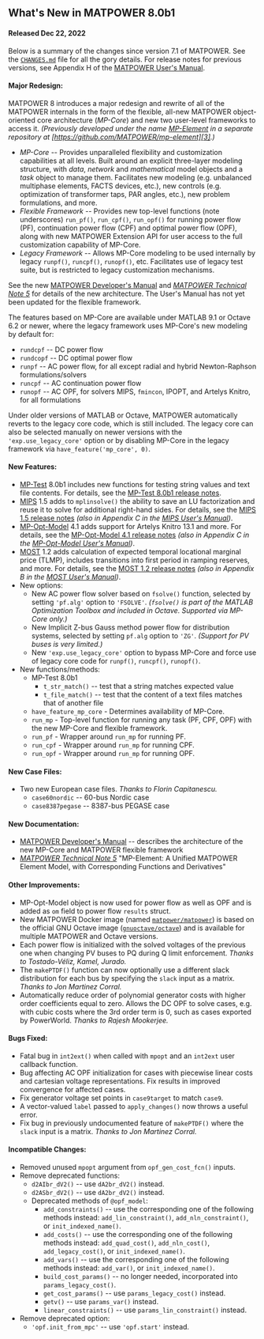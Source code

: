 What's New in MATPOWER 8.0b1
----------------------------

#### Released Dec 22, 2022

Below is a summary of the changes since version 7.1 of MATPOWER. See the
[`CHANGES.md`][1] file for all the gory details. For release notes for
previous versions, see Appendix H of the [MATPOWER User's Manual][2].


#### Major Redesign:

MATPOWER 8 introduces a major redesign and rewrite of all of the MATPOWER
internals in the form of the flexible, all-new MATPOWER object-oriented core
architecture (*MP-Core*) and new two user-level frameworks to access it.
*(Previously developed under the name [MP-Element][3] in a separate repository
at [https://github.com/MATPOWER/mp-element][3].)*

- *MP-Core* -- Provides unparalleled flexibility and customization capabilities
at all levels. Built around an explicit three-layer modeling structure, with
*data*, *network* and *mathematical* model objects and a *task* object to
manage them. Facilitates new modeling (e.g. unbalanced multiphase elements, FACTS devices, etc.), new controls (e.g. optimization of transformer taps,
PAR angles, etc.), new problem formulations, and more.
- *Flexible Framework* -- Provides new top-level functions (note underscores)
`run_pf()`, `run_cpf()`, `run_opf()` for running power flow (PF), continuation
power flow (CPF) and optimal power flow (OPF), along with new MATPOWER
Extension API for user access to the full customization capability of MP-Core.
- *Legacy Framework* -- Allows MP-Core modeling to be used internally by
legacy `runpf()`, `runcpf()`, `runopf()`, etc. Facilitates use of legacy
test suite, but is restricted to legacy customization mechanisms.

See the new [MATPOWER Developer's Manual][4] and [*MATPOWER Technical
Note 5*][5] for details of the new architecture. The User's Manual has
not yet been updated for the flexible framework.

The features based on MP-Core are available under MATLAB 9.1 or Octave 6.2
or newer, where the legacy framework uses MP-Core's new modeling by default
for:
- `rundcpf` -- DC power flow
- `rundcopf` -- DC optimal power flow
- `runpf` -- AC power flow, for all except radial and hybrid Newton-Raphson
   formulations/solvers
- `runcpf` -- AC continuation power flow
- `runopf` -- AC OPF, for solvers MIPS, `fmincon`, IPOPT, and Artelys
   Knitro, for all formulations

Under older versions of MATLAB or Octave, MATPOWER automatically reverts to the legacy core code, which is still included. The legacy core can also be selected manually on newer versions with the `'exp.use_legacy_core'` option or by disabling MP-Core in the legacy framework via `have_feature('mp_core', 0)`.


#### New Features:

- [MP-Test][6] 8.0b1 includes new functions for testing string values
  and text file contents. For details, see the [MP-Test 8.0b1 release
  notes][7].
- [MIPS][8] 1.5 adds to `mplinsolve()` the ability to save an LU
  factorization and reuse it to solve for additional right-hand sides.
  For details, see the [MIPS 1.5 release notes][9]
  *(also in Appendix C in the [MIPS User's Manual][10])*.
- [MP-Opt-Model][11] 4.1 adds support for Artelys Knitro 13.1 and more.
  For details, see the [MP-Opt-Model 4.1 release notes][12] *(also in
  Appendix C in the [MP-Opt-Model User's Manual][13])*.
- [MOST][14] 1.2 adds calculation of expected temporal locational marginal
  price (TLMP), includes transitions into first period in ramping
  reserves, and more. For details, see the [MOST 1.2 release notes][15]
  *(also in Appendix B in the [MOST User's Manual][16])*.
- New options:
  - New AC power flow solver based on `fsolve()` function, selected by
    setting `'pf.alg'` option to `'FSOLVE'`. *(`fsolve()` is part of the MATLAB
    Optimization Toolbox and included in Octave. Supported via MP-Core
    only.)*
  - New Implicit Z-bus Gauss method power flow for distribution systems,
    selected by setting `pf.alg` option to `'ZG'`. *(Support for PV buses
    is very limited.)*
  - New `'exp.use_legacy_core'` option to bypass MP-Core and force use of
    legacy core code for `runpf()`, `runcpf()`, `runopf()`.
- New functions/methods:
  - MP-Test 8.0b1
    - `t_str_match()` -- test that a string matches expected value
    - `t_file_match()` -- test that the content of a text files matches
      that of another file
  - `have_feature_mp_core` - Determines availability of MP-Core.
  - `run_mp` - Top-level function for running any task (PF, CPF, OPF) with
    the new MP-Core and flexible framework.
  - `run_pf` - Wrapper around `run_mp` for running PF.
  - `run_cpf` - Wrapper around `run_mp` for running CPF.
  - `run_opf` - Wrapper around `run_mp` for running OPF.


#### New Case Files:

- Two new European case files. *Thanks to Florin Capitanescu.*
  - `case60nordic` -- 60-bus Nordic case
  - `case8387pegase` -- 8387-bus PEGASE case


#### New Documentation:

- [MATPOWER Developer's Manual][4] -- describes the architecture of the
  new MP-Core and MATPOWER flexible framework
- [*MATPOWER Technical Note 5*][5] "MP-Element: A Unified MATPOWER
  Element Model, with Corresponding Functions and Derivatives"


#### Other Improvements:

- MP-Opt-Model object is now used for power flow as well as OPF and is
  added as `om` field to power flow `results` struct.
- New MATPOWER Docker image (named [`matpower/matpower`][17]) is
  based on the official GNU Octave image ([`gnuoctave/octave`][18]) and
  is available for multiple MATPOWER and Octave versions.
- Each power flow is initialized with the solved voltages of the previous
  one when changing PV buses to PQ during Q limit enforcement.
  *Thanks to Tostado-Véliz, Kamel, Jurado.*
- The `makePTDF()` function can now optionally use a different slack
  distribution for each bus by specifying the `slack` input as a matrix.
  *Thanks to Jon Martinez Corral.*
- Automatically reduce order of polynomial generator costs with higher
  order coefficients equal to zero. Allows the DC OPF to solve cases,
  e.g. with cubic costs where the 3rd order term is 0, such as cases
  exported by PowerWorld. *Thanks to Rajesh Mookerjee.*


#### Bugs Fixed:

- Fatal bug in `int2ext()` when called with `mpopt` and an `int2ext` user
  callback function.
- Bug affecting AC OPF initialization for cases with piecewise linear
  costs and cartesian voltage representations. Fix results in improved
  convergence for affected cases.
- Fix generator voltage set points in `case9target` to match `case9`.
- A vector-valued `label` passed to `apply_changes()` now throws a
  useful error.
- Fix bug in previously undocumented feature of `makePTDF()` where
  the `slack` input is a matrix. *Thanks to Jon Martinez Corral.*


#### Incompatible Changes:

- Removed unused `mpopt` argument from `opf_gen_cost_fcn()` inputs.
- Remove deprecated functions:
  - `d2AIbr_dV2()` -- use `dA2br_dV2()` instead.
  - `d2ASbr_dV2()` -- use `dA2br_dV2()` instead.
  - Deprecated methods of `@opf_model`:
    - `add_constraints()` -- use the corresponding one of the following
      methods instead: `add_lin_constraint()`, `add_nln_constraint()`, or
      `init_indexed_name()`.
    - `add_costs()` -- use the corresponding one of the following methods
      instead: `add_quad_cost()`,  `add_nln_cost()`, `add_legacy_cost()`,
      or `init_indexed_name()`.
    - `add_vars()` -- use the corresponding one of the following methods
      instead: `add_var()`, or `init_indexed_name()`.
    - `build_cost_params()` -- no longer needed, incorporated into
      `params_legacy_cost()`.
    - `get_cost_params()` -- use `params_legacy_cost()` instead.
    - `getv()` -- use `params_var()` instead.
    - `linear_constraints()` -- use `params_lin_constraint()` instead.
- Remove deprecated option:
    - `'opf.init_from_mpc'` -- use `'opf.start'` instead.


[1]: https://github.com/MATPOWER/matpower/blob/master/CHANGES.md
[2]: https://github.com/MATPOWER/matpower/blob/master/docs/MATPOWER-manual.pdf
[3]: https://github.com/MATPOWER/mp-element
[4]: https://matpower.org/documentation/dev-manual/
[5]: https://matpower.org/docs/TN5-MP-Element.pdf
[6]: https://github.com/MATPOWER/mptest
[7]: https://github.com/MATPOWER/mptest/blob/master/docs/relnotes/MP-Test-Release-Notes-8.0.md
[8]: https://github.com/MATPOWER/mips
[9]: https://github.com/MATPOWER/mips/blob/master/docs/relnotes/MIPS-Release-Notes-1.5.md
[10]: https://matpower.org/docs/MIPS-manual-1.5.pdf
[11]: https://github.com/MATPOWER/mp-opt-model
[12]: https://github.com/MATPOWER/mp-opt-model/blob/master/docs/relnotes/MP-Opt-Model-Release-Notes-4.1.md
[13]: https://matpower.org/docs/MP-Opt-Model-manual-4.1.pdf
[14]: https://github.com/MATPOWER/most
[15]: https://github.com/MATPOWER/most/blob/master/docs/relnotes/MOST-Release-Notes-1.2.md
[16]: https://matpower.org/docs/MOST-manual-1.2.pdf
[17]: https://hub.docker.com/r/matpower/matpower
[18]: https://hub.docker.com/r/gnuoctave/octave
